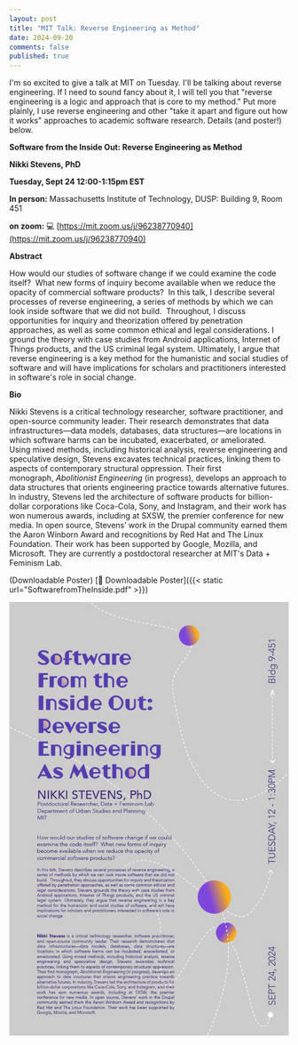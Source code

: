 ```yaml
---
layout: post
title: "MIT Talk: Reverse Engineering as Method"
date: 2024-09-20
comments: false
published: true
---
```

I'm so excited to give a talk at MIT on Tuesday.  I'll be talking about reverse engineering. If I need to sound fancy about it, I will tell you that "reverse engineering is a logic and approach that is core to my method."  Put more plainly, I use reverse engineering and other "take it apart and figure out how it works" approaches to academic software research.   Details (and poster!) below.


**Software from the Inside Out: Reverse Engineering as Method**

**Nikki Stevens, PhD**

**Tuesday, Sept 24 12:00-1:15pm EST**

**In person:** Massachusetts Institute of Technology, DUSP: Building 9, Room 451 

**on zoom:** 💻 [https://mit.zoom.us/j/96238770940](https://mit.zoom.us/j/96238770940)

**Abstract**

How would our studies of software change if we could examine the code itself?  What new forms of inquiry become available when we reduce the opacity of commercial software products?  In this talk, I describe several processes of reverse engineering, a series of methods by which we can look inside software that we did not build.  Throughout, I discuss opportunities for inquiry and theorization offered by penetration approaches, as well as some common ethical and legal considerations. I ground the theory with case studies from Android applications, Internet of Things products, and the US criminal legal system. Ultimately, I argue that reverse engineering is a key method for the humanistic and social studies of software and will have implications for scholars and practitioners interested in software's role in social change. 

**Bio**

Nikki Stevens is a critical technology researcher, software practitioner, and open-source community leader. Their research demonstrates that data infrastructures—data models, databases, data structures—are locations in which software harms can be incubated, exacerbated, or ameliorated. Using mixed methods, including historical analysis, reverse engineering and speculative design, Stevens excavates technical practices, linking them to aspects of contemporary structural oppression. Their first monograph, _Abolitionist Engineering_ (in progress), develops an approach to data structures that orients engineering practice towards alternative futures. In industry, Stevens led the architecture of software products for billion-dollar corporations like Coca-Cola, Sony, and Instagram, and their work has won numerous awards, including at SXSW, the premier conference for new media. In open source, Stevens’ work in the Drupal community earned them the Aaron Winborn Award and recognitions by Red Hat and The Linux Foundation. Their work has been supported by Google, Mozilla, and Microsoft. They are currently a postdoctoral researcher at MIT's Data + Feminism Lab.


(Downloadable Poster)
[📄 Downloadable Poster]({{< static url="SoftwarefromTheInside.pdf" >}})

![poster](/SoftwareFromTheInside-01.jpg)


